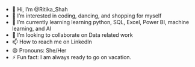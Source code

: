 - 👋 Hi, I’m @Ritika_Shah
- 👀 I’m interested in coding, dancing, and shopping for myself
- 🌱 I’m currently learning learning python, SQL, Excel, Power BI, machine learning, and AI
- 💞️ I’m looking to collaborate on Data related work
- 📫 How to reach me on LinkedIn
- 😄 Pronouns: She/Her
- ⚡ Fun fact: I am always ready to go on vacation.

<!---
shahritika/shahritika is a ✨ special ✨ repository because its `README.md` (this file) appears on your GitHub profile.
You can click the Preview link to take a look at your changes.
--->
